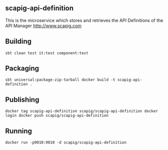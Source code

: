 ## scapig-api-definition

This is the microservice which stores and retrieves the API Definitions of the API Manager http://www.scapig.com

## Building
``
sbt clean test it:test component:test
``

## Packaging
``
sbt universal:package-zip-tarball
docker build -t scapig-api-definition .
``

## Publishing
``
docker tag scapig-api-definition scapig/scapig-api-definition
docker login
docker push scapig/scapig-api-definition
``

## Running
``
docker run -p9010:9010 -d scapig/scapig-api-definition
``
